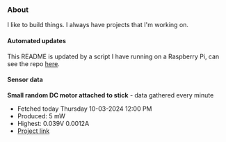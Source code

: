 ### About
I like to build things. I always have projects that I'm working on.

#### Automated updates
This README is updated by a script I have running on a Raspberry Pi, can see the repo [here](https://github.com/jdc-cunningham/raspi-git-repo-updater).

#### Sensor data


**Small random DC motor attached to stick** - data gathered every minute
- Fetched today Thursday 10-03-2024 12:00 PM
- Produced: 5 mW
- Highest: 0.039V 0.0012A
- [Project link](https://github.com/jdc-cunningham/turbine-raspi)